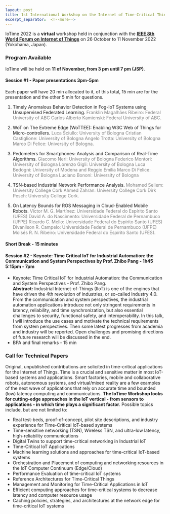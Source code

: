 ```yaml
---
layout: post
title: 1st International Workshop on the Internet of Time-Critical Things
excerpt_separator:  <!--more-->
---
```


 IoTime 2022 is a **virtual** workshop held in conjunction with the **[IEEE 8th World Forum on Internet of Things](https://wfiot2022.iot.ieee.org/)** on 26 October to 11 November 2022 (Yokohama, Japan).

### **Program Available**

IoTime will be held on **11 of November, from 3 pm until 7 pm (JSP)**. 


#### **Session #1 - Paper presentations**  3pm-5pm
Each paper will have 20 min allocated to it, of this total, 15 min are for the presentation and the other 5 min for questions. 

1. Timely Anomalous Behavior Detection in Fog-IoT Systems using Unsupervised Federated Learning.
<span style="color:gray">Franklin Magalhães Ribeiro: Federal University of ABC Carlos Alberto Kamienski: Federal University of ABC.</span>

2. WoT on The Extreme Edge (WoTTEE): Enabling W3C Web of Things for Micro-controllers.<span style="color:gray"> 
Luca Sciullo: University of Bologna Cristian Castiglione: University of Bologna Angelo Trotta: University of Bologna Marco Di Felice: University of Bologna.</span>
3. Pedometers for Smartphones: Analysis and Comparison of Real-Time Algorithms. <span style="color:gray">
Giacomo Neri: University of Bologna Federico Montori: University of Bologna Lorenzo Gigli: University of Bologna Luca Bedogni: University of Modena and Reggio Emilia Marco Di Felice: University of Bologna Luciano Bononi: University of Bologna
4. TSN-based Industrial Network Performance Analysis. <span style="color:gray">
Mohamed Seliem: University College Cork Ahmed Zahran: University College Cork Dirk Pesch: University College Cork. </span>
5. On Latency Bounds for ROS Messaging in Cloud-Enabled Mobile Robots. <span style="color:gray">
Víctor M. G. Martínez: Universidade Federal do Espírito Santo (UFES) David A.  do Nascimento: Universidade Federal de Pernambuco (UFPE) Ricardo C. Mello: Universidade Federal do Espírito Santo (UFES) Divanilson R.  Campelo: Universidade Federal de Pernambuco (UFPE) Moisés R. N. Ribeiro: Universidade Federal do Espírito Santo (UFES).</span>

#### **Short Break - 15 minutes**

#### **Session #2 - Keynote: Time Critical IoT for Industrial Automation: the Communication and System Perspectives by Prof. Zhibo Pang - 1h45** 5:15pm - 7pm

* Keynote: Time Critical IoT for Industrial Automation: the Communication and System Perspectives - Prof. Zhibo Pang. <br>
**Abstract:** Industrial Internet-of-Things (IIoT) is one of the engines that have driven the 4th revolution of industries, or so-called Industry 4.0. From the communication and system perspectives, the industrial automation applications introduce not only stringent requirements in latency, reliability, and time synchronization, but also essential challenges to security, functional safety, and interoperability. In this talk, I will introduce the use cases and motivate the technical requirements from system perspectives. Then some latest progresses from academia and industry will be reported. Open challenges and promising directions of future research will be discussed in the end.  
* BPA and final remarks - 15 min

### Call for Technical Papers

Original, unpublished contributions are solicited in time-critical applications for the Internet of Things. Time is a crucial and sensitive matter in most IoT-based systems and applications. Smart factories, mobile and collaborative robots, autonomous systems, and virtual/mixed reality are a few examples of the next wave of applications that rely on accurate time and bounded (low) latency computing and communications. **The IoTime Workshop looks for cutting-edge approaches in the IoT vertical - from sensors to applications - in which time plays a significant factor**. Possible topics include, but are not limited to:

- Real test-beds, proof-of-concept, pilot site descriptions, and industry experience for Time-Critical IoT-based systems
- Time-sensitive networking (TSN), Wireless TSN, and ultra-low latency, high-reliability communications
- Digital Twins to support time-critical networking in Industrial IoT
- Time-Critical IoT Applications
- Machine learning solutions and approaches for time-critical IoT-based systems
- Orchestration and Placement of computing and networking resources in the IoT Computer Continuum (Edge/Cloud)
- Performance Evaluation of time-critical IoT systems
- Reference Architectures for Time-Critical Things
- Management and Monitoring for Time-Critical Applications in IoT
- Efficient computing approaches for time-critical systems to decrease latency and computer resource usage
- Caching policies, strategies, and architectures at the network edge for time-critical IoT systems


